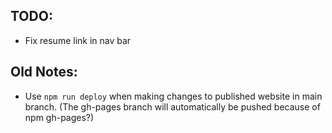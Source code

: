 ## TODO:

- Fix resume link in nav bar

## Old Notes:

- Use `npm run deploy` when making changes to published website in main branch. (The gh-pages branch will automatically be pushed because of npm gh-pages?)
